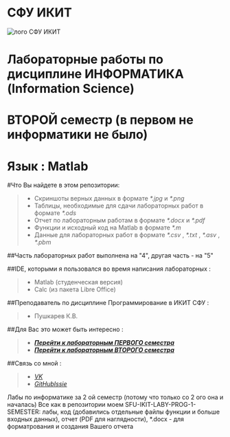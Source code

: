 СФУ ИКИТ
=====================

![лого СФУ ИКИТ](http://cs303104.vk.me/v303104705/38d3/RCd9ruiSIVw.jpg)

Лабораторные работы по дисциплине ИНФОРМАТИКА (Information Science)
=====================
ВТОРОЙ семестр (в первом не информатики не было)
=====================


**Язык : Matlab**
=====================

#Что Вы найдете в этом репозитории:

> * Скриншоты верных данных в формате _*.jpg_ и _*.png_
> * Таблицы, необходимые для сдачи лабораторных работ в формате _*.ods_
> * Отчет по лабораторным работам в формате _*.docx_ и _*.pdf_
> * Функции и исходный код на Matlab в формате _*.m_
> * Данные для лабораторных работ в формате _*.csv_ , _*.txt_ , _*.asv_ , _*.pbm_

##Часть лабораторных работ выполнена на "4", другая часть - на "5"

##IDE, которыми я пользовался во время написания лабораторных :
> * Matlab (студенческая версия)
> * Calc (из пакета Libre Office)

##Преподаватель по дисциплине Программирование в ИКИТ СФУ : 
> * Пушкарев К.В.

##Для Вас это может быть интересно :
> * [**_Перейти к лабораторным ПЕРВОГО семестра_**](https://github.com/ABBATnull/SFU-IKIT-LABY-PROG-1-SEMESTER)
> * [**_Перейти к лабораторным ВТОРОГО семестра_**](https://github.com/ABBATnull/SFU-IKIT-LABY-PROG-2-SEMESTER)

##Связь со мной :
> * [_VK_](https://vk.com/a_b_b_a_t)
> * [_GitHubIssie_](https://github.com/ABBATnull/SFU-IKIT-LABY-PROG-1-SEMESTER/issues)


Лабы по информатике за 2 ой семестр (потому что только со 2 ого она и началась)
Все как в репозитории моем SFU-IKIT-LABY-PROG-1-SEMESTER: лабы, код (добавились отдельные файлы функции и больше входных данных),
отчет (PDF для наглядности), *.docx - для форматрования и создания Вашего отчета
